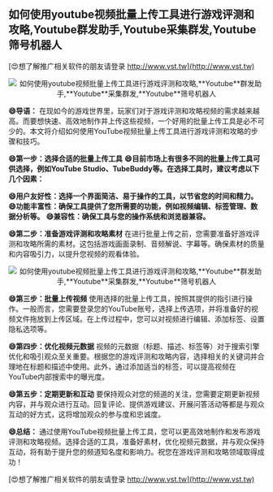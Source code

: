 ## **如何使用youtube视频批量上传工具进行游戏评测和攻略,**Youtube**群发助手,**Youtube**采集群发,**Youtube**筛号机器人**

[😍想了解推广相关软件的朋友请登录 http://www.vst.tw](http://www.vst.tw)

 <center><img src="https://vst.tw/MP4/tuiguang/png/5.png" alt="如何使用youtube视频批量上传工具进行游戏评测和攻略,**Youtube**群发助手,**Youtube**采集群发,**Youtube**筛号机器人"></center>

**😄导语：**
在现如今的游戏世界里，玩家们对于游戏评测和攻略视频的需求越来越高。而要想快速、高效地制作并上传这些视频，一个好用的批量上传工具是必不可少的。本文将介绍如何使用YouTube视频批量上传工具进行游戏评测和攻略的步骤和技巧。

**😄第一步：选择合适的批量上传工具**
**😄目前市场上有很多不同的批量上传工具可供选择，例如YouTube Studio、TubeBuddy等。在选择工具时，建议考虑以下几个因素：**

**😄用户友好性：选择一个界面简洁、易于操作的工具，以节省您的时间和精力。**
**😄功能丰富性：确保工具提供了您所需要的功能，例如视频编辑、标签管理、数据分析等。**
**😄兼容性：确保工具与您的操作系统和浏览器兼容。**

**😄第二步：准备游戏评测和攻略素材**
在进行批量上传之前，您需要准备好游戏评测和攻略所需的素材。这包括游戏画面录制、音频解说、字幕等。确保素材的质量和内容吸引力，以提升您视频的观看体验。

 <center><img src="https://vst.tw/MP4/tuiguang/png/4.png" alt="如何使用youtube视频批量上传工具进行游戏评测和攻略,**Youtube**群发助手,**Youtube**采集群发,**Youtube**筛号机器人"></center>

**😄第三步：批量上传视频**
使用选择的批量上传工具，按照其提供的指引进行操作。一般而言，您需要登录您的YouTube账号，选择上传选项，并将准备好的视频文件拖放到上传区域。在上传过程中，您可以对视频进行编辑、添加标签、设置隐私选项等。

**😄第四步：优化视频元数据**
视频的元数据（标题、描述、标签等）对于搜索引擎优化和吸引观众至关重要。根据您的游戏评测和攻略内容，选择相关的关键词并合理地在标题和描述中使用。此外，通过添加适当的标签，可以提高视频在YouTube内部搜索中的曝光度。

**😄第五步：定期更新和互动**
要保持观众对您的频道的关注，您需要定期更新视频内容，并与观众进行互动。回复评论、提供游戏建议、开展问答活动等都是与观众互动的好方式，这将增加观众的参与度和忠诚度。

**😄总结：**
通过使用YouTube视频批量上传工具，您可以更高效地制作和发布游戏评测和攻略视频。选择合适的工具，准备好素材，优化视频元数据，并与观众保持互动，将有助于提升您的频道知名度和影响力。祝您在游戏评测和攻略领域取得成功！

[😍想了解推广相关软件的朋友请登录 http://www.vst.tw](http://www.vst.tw)



